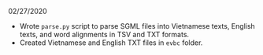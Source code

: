 02/27/2020
- Wrote `parse.py` script to parse SGML files into Vietnamese texts, English texts, and word alignments in TSV and TXT formats.
- Created Vietnamese and English TXT files in `evbc` folder.